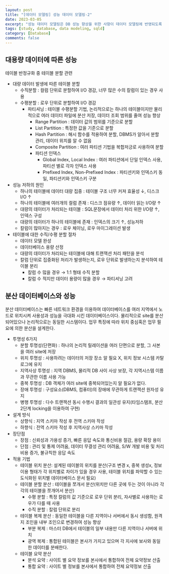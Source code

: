 ```yaml
---
layout: post
title: "[데이터 모델링] 성능 데이터 모델링-2"
date: 2023-03-05
excerpt: "성능 데이터 모델링은 DB 성능 향상을 위한 사항이 데이터 모델링에 반영되도록 하는 것이다."
tags: [study, database, data modeling, sqld]
category: [Database]
comments: false
---
```


## 대용량 데이터에 따른 성능

테이블 반정규화 중 테이블 분할 관련

-   대량 데이터 발생에 따른 테이블 분할
    -   수직분할 : 컬럼 단위로 분할하여 I/O 경감, 너무 많은 수의 칼럼이 있는 경우 사용
    -   수평분할 : 로우 단위로 분할하여 I/O 경감
        -   파티셔닝 : 테이블 수평분할 기법, 논리적으로는 하나의 테이블이지만 물리적으로 여러 데이터 파일에 분산 저장, 데이터 조회 범위를 줄여 성능 향상
            -   Range Partition : 데이터 값의 범위를 기준으로 분할
            -   List Partition : 특정한 값을 기준으로 분할
            -   Hash Partition : 해시 함수를 적용하여 분할, DBMS가 알아서 분할 관리, 데이터 위치를 알 수 없음
            -   Composite Partition : 여러 파티션 기법을 복합저긍로 사용하여 분할
            -   파티션 인덱스
                -   Global Index, Local Index : 여러 파티션에서 단일 인덱스 사용, 파티션 별로 각자 인덱스 사용
                -   Prefixed Index, Non-Prefixed Index : 파티션키와 인덱스키 동일, 파티션키와 인덱스키 구분
-   성능 저하의 원인
    -   하나의 테이블에 데이터 대량 집중 : 테이블 구조 너무 커져 효율성 ↓, 디스크 I/O ↑
    -   하나의 테이블에 여러개의 컬럼 존재 : 디스크 점유량 ↑, 데이터 읽는 I/O량 ↑
    -   대량의 데이터가 처리되는 테이블 : SQL문장에서 데이터 처리 위한 I/O량 ↑, 인덱스 구성
    -   대량의 데이터가 하나의 테이블에 존재 : 인덱스의 크기 ↑, 성능저하
    -   칼럼이 많아지는 경우 : 로우 체이닝, 로우 마이그레이션 발생
-   테이블에 대한 수직/수평 분할 절차
    -   데이터 모델 완성
    -   데이터베이스 용량 산정
    -   대량의 데이터가 처리되는 테이블에 대해 트랜잭션 처리 패턴을 분석
    -   칼럼 단위로 집중화된 처리가 발생하는지, 로우 단위로 발생하는지 분석하여 테이블 분리
        -   칼럼 수 많을 경우 → 1:1 형태 수직 분할
        -   칼럼 수 적지만 데이터 용량이 많을 경우 → 파티셔닝 고려

## 분산 데이터베이스와 성능

분산 데이터베이스는 빠른 네트워크 환경을 이용하여 데이터베이스를 여러 지역에서 노드로 위치시켜 사용성과 성능을 극대화 시킨 데이터베이스이다. 물리적으로 site를 분산되어있으나 논리적으로는 동일한 시스템이다. 업무 특징에 따라 위치 중심혹은 업무 필요에 의한 분산을 설계한다.

-   투명성 6가지
    -   분할 투명성(단편화) : 하나의 논리적 릴레이션을 여러 단편으로 분할, 그 사본을 여러 site에 저장
    -   위치 투명성 : 사용하려는 데이터의 저장 장소 알 필요 X, 위치 정보 시스템 카탈로그에 유지
    -   지역사상 투명성 : 지역 DBMS, 물리적 DB 사이 사상 보장, 각 지역시스템 이름과 무관한 이름 사용 가능
    -   중복 투명성 : DB 객체가 여러 site에 중복되어있는지 알 필요가 없다.
    -   장애 투명성 : 구성요소(DBMS, 컴퓨터)의 장애에 무관하게 트랜잭션 원자성 유지
    -   병행 투명성 : 다수 트랜잭션 동시 수행시 결과의 일관성 유지(타임스탬프, 분산 2단계 locking을 이용하여 구현)
-   설계 방식
    -   상향식 : 지역 스키마 작성 후 전역 스키마 작성
    -   하향식 : 전역 스키마 작성 후 지역사상 스키마 작성
-   장단점
    -   장점 : 신뢰성과 가용성 증가, 빠른 응답 속도와 통신비용 절감, 용량 확장 용이
    -   단점 : 관리 및 통제 어려움, 데이터 무결성 관리 어려움, S/W 개발 비용 및 처리 비용 증가, 불규칙한 응답 속도
-   적용 기법
    -   테이블 위치 분산: 설계된 테이블의 위치를 분산(구조 변경 x, 중복 생성x, 정보 이용 형태가 각 위치별로 차이가 있을 경우 사용, 테이블 위치를 파악할 수 있는 도식화된 위치별 데이터베이스 문서 필요)
    -   테이블 분할 분산 : 테이블을 쪼개서 분산(위치만 다른 곳에 두는 것이 아니라 각각의 테이블을 쪼개어서 분산)
        -   수평 분할 : 특정 칼럼의 값 기준으로 로우 단위 분리, 자사별로 사용하는 로우가 다를 때 사용
        -   수직 분할 : 칼럼 단위로 분리
    -   테이블 복제 분산 : 동일한 테이블을 다른 지역이나 서버에서 동시 생성함, 원격지 조인을 내부 조인으로 변경하여 성능 향상
        -   부분 복제 : 마스터 DB에서 테이블의 일부 내용만 다른 지역이나 서버에 위치
        -   광역 복제 : 통합된 테이블은 본사가 가지고 있으며 각 지사에 보사와 동일한 데이터를 분배한다.
    -   테이블 요약 분산
        -   분석 요약 : 사이트 별 요약 정보를 본사에서 통합하여 전체 요약정보 산출
        -   통합 요약 : 사이트 별 정보를 본사에서 통합하여 전체 요약정보 산출
